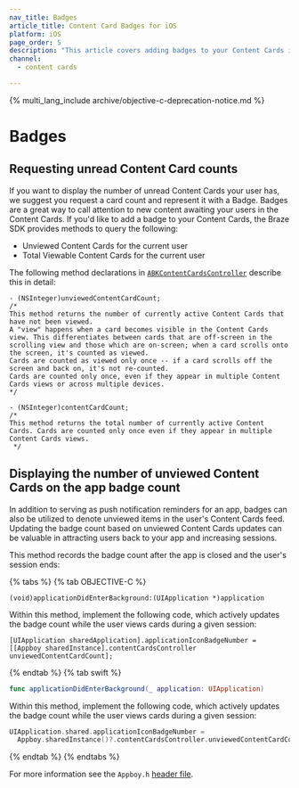 ```yaml
---
nav_title: Badges
article_title: Content Card Badges for iOS
platform: iOS
page_order: 5
description: "This article covers adding badges to your Content Cards in your iOS application."
channel:
  - content cards

---
```


{% multi_lang_include archive/objective-c-deprecation-notice.md %}

# Badges

## Requesting unread Content Card counts

If you want to display the number of unread Content Cards your user has, we suggest you request a card count and represent it with a Badge. Badges are a great way to call attention to new content awaiting your users in the Content Cards. If you'd like to add a badge to your Content Cards, the Braze SDK provides methods to query the following:

- Unviewed Content Cards for the current user
- Total Viewable Content Cards for the current user

The following method declarations in [`ABKContentCardsController`](https://appboy.github.io/appboy-ios-sdk/docs/interface_a_b_k_content_cards_controller.html) describe this in detail:

```objc
- (NSInteger)unviewedContentCardCount;
/*
This method returns the number of currently active Content Cards that have not been viewed.
A "view" happens when a card becomes visible in the Content Cards view. This differentiates between cards that are off-screen in the scrolling view and those which are on-screen; when a card scrolls onto the screen, it's counted as viewed.
Cards are counted as viewed only once -- if a card scrolls off the screen and back on, it's not re-counted.
Cards are counted only once, even if they appear in multiple Content Cards views or across multiple devices.
*/

- (NSInteger)contentCardCount;
/* 
This method returns the total number of currently active Content Cards. Cards are counted only once even if they appear in multiple Content Cards views.
 */
```

## Displaying the number of unviewed Content Cards on the app badge count

In addition to serving as push notification reminders for an app, badges can also be utilized to denote unviewed items in the user's Content Cards feed. Updating the badge count based on unviewed Content Cards updates can be valuable in attracting users back to your app and increasing sessions.

This method records the badge count after the app is closed and the user's session ends:

{% tabs %}
{% tab OBJECTIVE-C %}

```objc
(void)applicationDidEnterBackground:(UIApplication *)application
```

Within this method, implement the following code, which actively updates the badge count while the user views cards during a given session:

```objc
[UIApplication sharedApplication].applicationIconBadgeNumber = [[Appboy sharedInstance].contentCardsController unviewedContentCardCount];
```

{% endtab %}
{% tab swift %}

```swift
func applicationDidEnterBackground(_ application: UIApplication)
```

Within this method, implement the following code, which actively updates the badge count while the user views cards during a given session:

```swift
UIApplication.shared.applicationIconBadgeNumber =
  Appboy.sharedInstance()?.contentCardsController.unviewedContentCardCount() ?? 0
```

{% endtab %}
{% endtabs %}

For more information see the `Appboy.h` [header file](https://github.com/Appboy/appboy-ios-sdk/blob/master/AppboyKit/include/Appboy.h).
